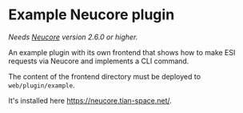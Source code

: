 # Example Neucore plugin

_Needs [Neucore](https://github.com/tkhamez/neucore) version 2.6.0 or higher._

An example plugin with its own frontend that shows how to make ESI requests via Neucore and implements a CLI command.

The content of the frontend directory must be deployed to `web/plugin/example`.

It's installed here https://neucore.tian-space.net/.
